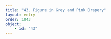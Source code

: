 ```yaml
---
title: "43. Figure in Grey and Pink Drapery"
layout: entry
order: 1043
object:
    - id: "43"
---
```

